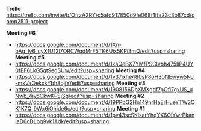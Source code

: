 **Trello** https://trello.com/invite/b/OfrzA2RY/c5afd917850d9fe068f1ffa23c3b87cd/comp2511-project

**Meeting #6** 
- https://docs.google.com/document/d/1Xn-bAg_Iy6_uyX1U12l7ORCWqdMrF5TK6Uix5KPi3mQ/edit?usp=sharing
**Meeting #5** 
- https://docs.google.com/document/d/1kaQeBX7YMfPSCIvbh475IiP4UY0fEF6LkG5qt9egSUw/edit?usp=sharing
**Meeting #4** 
- https://docs.google.com/document/d/1v37ixhe480sP8oH30NEwyw5NJ-mxVaOekxkYbh8bjjY/edit?usp=sharing
**Meeting #3** 
- https://docs.google.com/document/d/1908156DpXMXgdf7pOfi7gxUS_uNwb_4iyoCkwKPEjSg/edit?usp=sharing
**Meeting #2** 
- https://docs.google.com/document/d/19PPbG2Hn149hrHaErHueYTW2OK1K7Q_9Wx6iOhide6c/edit?usp=sharing
**Meeting #1** 
- https://docs.google.com/document/d/1pv43scSKlsarYhqYX6OlYwrPkanIaD6cDLbq9vk1Adk/edit?usp=sharing